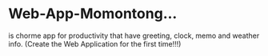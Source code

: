 # Web-App-Momontong...
is chorme app for productivity that have greeting, clock, memo and weather info.
(Create the Web Application for the first time!!!)

